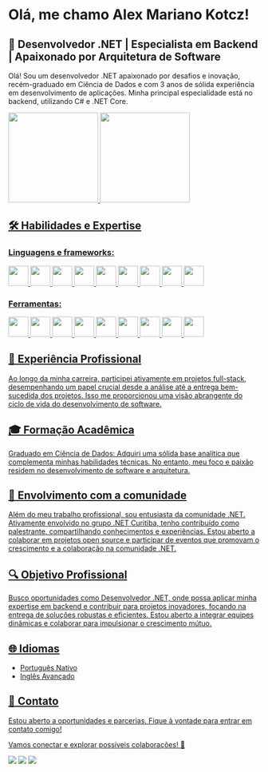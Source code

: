 # Olá, me chamo Alex Mariano Kotcz!

## 🚀 Desenvolvedor .NET | Especialista em Backend | Apaixonado por Arquitetura de Software

Olá! Sou um desenvolvedor .NET apaixonado por desafios e inovação, recém-graduado em Ciência de Dados e com 3 anos de sólida experiência em desenvolvimento de aplicações. Minha principal especialidade está no backend, utilizando C# e .NET Core.

<div>
<a href="https://github.com/alexmkotcz">
<img loading="lazy" height="180em" src="https://github-readme-stats.vercel.app/api/top-langs/?username=alexmkotcz&layout=compact&langs_count=7&theme=dracula"/>
<img loading="lazy" height="180em" src="https://github-readme-stats.vercel.app/api?username=alexmkotcz&show_icons=true&theme=dracula&include_all_commits=true&count_private=true"/>
</div>

## 🛠️ Habilidades e Expertise


### Linguagens e frameworks:
<img loading="lazy" src="https://cdn.jsdelivr.net/gh/devicons/devicon@latest/icons/csharp/csharp-original.svg" width="40" height="40"/> <img loading="lazy" src="https://cdn.jsdelivr.net/gh/devicons/devicon@latest/icons/dotnetcore/dotnetcore-original.svg" width="40" height="40"/> <img loading="lazy" src="https://cdn.jsdelivr.net/gh/devicons/devicon@latest/icons/postgresql/postgresql-original.svg" width="40" height="40"/>  <img loading="lazy" src="https://cdn.jsdelivr.net/gh/devicons/devicon@latest/icons/microsoftsqlserver/microsoftsqlserver-plain-wordmark.svg" width="40" height="40"/>  <img loading="lazy" src="https://cdn.jsdelivr.net/gh/devicons/devicon@latest/icons/blazor/blazor-original.svg" width="40" height="40"/>  <img loading="lazy" src="https://cdn.jsdelivr.net/gh/devicons/devicon@latest/icons/html5/html5-original.svg" width="40" height="40"/> <img loading="lazy" src="https://cdn.jsdelivr.net/gh/devicons/devicon@latest/icons/javascript/javascript-original.svg" width="40" height="40"/> <img loading="lazy" src="https://cdn.jsdelivr.net/gh/devicons/devicon@latest/icons/bootstrap/bootstrap-original-wordmark.svg" width="40" height="40"/> <img loading="lazy" src="https://cdn.jsdelivr.net/gh/devicons/devicon@latest/icons/python/python-original.svg" width="40" height="40"/> 
### Ferramentas:
<img loading="lazy" src="https://cdn.jsdelivr.net/gh/devicons/devicon@latest/icons/git/git-original.svg" width="40" height="40"/> <img loading="lazy" src="https://cdn.jsdelivr.net/gh/devicons/devicon@latest/icons/visualstudio/visualstudio-original.svg" width="40" height="40"/> <img loading="lazy" src="https://cdn.jsdelivr.net/gh/devicons/devicon@latest/icons/vscode/vscode-original.svg" width="40" height="40"/> <img loading="lazy" src="https://cdn.jsdelivr.net/gh/devicons/devicon@latest/icons/amazonwebservices/amazonwebservices-original-wordmark.svg" width="40" height="40"/> <img loading="lazy" src="https://cdn.jsdelivr.net/gh/devicons/devicon@latest/icons/azure/azure-original.svg" width="40" height="40"/>  <img loading="lazy" src="https://cdn.jsdelivr.net/gh/devicons/devicon@latest/icons/azuredevops/azuredevops-original.svg" width="40" height="40"/>  <img loading="lazy" src="https://cdn.jsdelivr.net/gh/devicons/devicon@latest/icons/rabbitmq/rabbitmq-original.svg" width="40" height="40"/> <img loading="lazy" src="https://cdn.jsdelivr.net/gh/devicons/devicon@latest/icons/docker/docker-plain-wordmark.svg" width="40" height="40"/> <img loading="lazy" src="https://cdn.jsdelivr.net/gh/devicons/devicon@latest/icons/kubernetes/kubernetes-original.svg" width="40" height="40"/>


## 💼 Experiência Profissional
Ao longo da minha carreira, participei ativamente em projetos full-stack, desempenhando um papel crucial desde a análise até a entrega bem-sucedida dos projetos. Isso me proporcionou uma visão abrangente do ciclo de vida do desenvolvimento de software.

## 🎓 Formação Acadêmica
Graduado em Ciência de Dados: Adquiri uma sólida base analítica que complementa minhas habilidades técnicas. No entanto, meu foco e paixão residem no desenvolvimento de software e arquitetura.

## 👥 Envolvimento com a comunidade
Além do meu trabalho profissional, sou entusiasta da comunidade .NET. Ativamente envolvido no grupo .NET Curitiba, tenho contribuído como palestrante, compartilhando conhecimentos e experiências. Estou aberto a colaborar em projetos open source e participar de eventos que promovam o crescimento e a colaboração na comunidade .NET.

## 🔍 Objetivo Profissional
Busco oportunidades como Desenvolvedor .NET, onde possa aplicar minha expertise em backend e contribuir para projetos inovadores, focando na entrega de soluções robustas e eficientes. Estou aberto a integrar equipes dinâmicas e colaborar para impulsionar o crescimento mútuo.

## 🌐 Idiomas
- Português Nativo
- Inglês Avançado

## 📧 Contato
Estou aberto a oportunidades e parcerias. Fique à vontade para entrar em contato comigo!

Vamos conectar e explorar possíveis colaborações! 👋

<div>
<a href="https://instagram.com/seu-usuário-instagram-aqui" target="_blank"><img loading="lazy" src="https://img.shields.io/badge/-Instagram-%23E4405F?style=for-the-badge&logo=instagram&logoColor=white" target="_blank"></a>
<a href= "mailto:contato@seu-usuário-aqui"><img loading="lazy" src="https://img.shields.io/badge/Gmail-D14836?style=for-the-badge&logo=gmail&logoColor=white" target="_blank"></a>
<a href="https://www.linkedin.com/in/seu-usuário-linkedln-aqui" target="_blank"><img loading="lazy" src="https://img.shields.io/badge/-LinkedIn-%230077B5?style=for-the-badge&logo=linkedin&logoColor=white" target="_blank"></a>   
</div>
